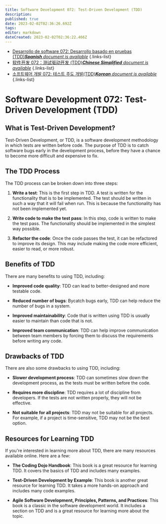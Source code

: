 ```yaml
---
title: Software Development 072: Test-Driven Development (TDD)
description: 
published: true
date: 2023-02-02T02:36:26.692Z
tags: 
editor: markdown
dateCreated: 2023-02-02T02:36:22.466Z
---
```


- [Desarrollo de software 072: Desarrollo basado en pruebas (TDD)***Spanish** document is available*](/es/Knowledge-base/Software-Development/Learning/software-development-072-test-driven-development-tdd)
{.links-list}
- [软件开发 072：测试驱动开发 (TDD)***Chinese Simplified** document is available*](/zh/Knowledge-base/Software-Development/Learning/software-development-072-test-driven-development-tdd)
{.links-list}
- [소프트웨어 개발 072: 테스트 주도 개발(TDD)***Korean** document is available*](/ko/Knowledge-base/Software-Development/Learning/software-development-072-test-driven-development-tdd)
{.links-list}


# Software Development 072: Test-Driven Development (TDD)

## What is Test-Driven Development?
Test-Driven Development, or TDD, is a software development methodology in which tests are written before code. The purpose of TDD is to catch software bugs early in the development process, before they have a chance to become more difficult and expensive to fix.

## The TDD Process
The TDD process can be broken down into three steps:

1. **Write a test**: This is the first step in TDD. A test is written for the functionality that is to be implemented. The test should be written in such a way that it will fail when run. This is because the functionality has not been implemented yet.

2. **Write code to make the test pass**: In this step, code is written to make the test pass. The functionality should be implemented in the simplest way possible.

3. **Refactor the code**: Once the code passes the test, it can be refactored to improve its design. This may include making the code more efficient, easier to read, or more robust.

## Benefits of TDD
There are many benefits to using TDD, including:

- **Improved code quality**: TDD can lead to better-designed and more testable code.

- **Reduced number of bugs**: Bycatch bugs early, TDD can help reduce the number of bugs in a system.

- **Improved maintainability**: Code that is written using TDD is usually easier to maintain than code that is not.

- **Improved team communication**: TDD can help improve communication between team members by forcing them to discuss the requirements before writing any code.

## Drawbacks of TDD
There are also some drawbacks to using TDD, including:

- **Slower development process**: TDD can sometimes slow down the development process, as the tests must be written before the code.

- **Requires more discipline**: TDD requires a lot of discipline from developers. If the tests are not written properly, they will not be effective.

- **Not suitable for all projects**: TDD may not be suitable for all projects. For example, if a project is time-sensitive, TDD may not be the best option.

## Resources for Learning TDD
If you're interested in learning more about TDD, there are many resources available online. Here are a few:

- **The Coding Dojo Handbook**: This book is a great resource for learning TDD. It covers the basics of TDD and includes many examples.

- **Test-Driven Development by Example**: This book is another great resource for learning TDD. It takes a more hands-on approach and includes many code examples.

- **Agile Software Development, Principles, Patterns, and Practices**: This book is a classic in the software development world. It includes a section on TDD and is a great resource for learning more about the topic.
